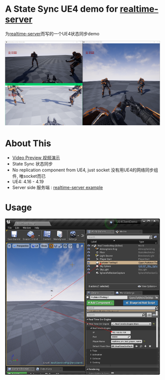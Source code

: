 
 
# A State Sync UE4 demo for [realtime-server](https://github.com/no5ix/realtime-server)


为[realtime-server](https://github.com/no5ix/realtime-server)而写的一个UE4状态同步demo


![UE4DemoScreenshot.png](./img/UE4DemoScreenshot.png)



<!-- 

# Download & Play
 
 
- Client : [UE4ClientDemo.exe (Win32)](https://pan.baidu.com/s/1B0pMYls7JVYqEWyKH4gkXg) , just check it out !

- 客户端 : 下载 [UE4ClientDemo.exe (Win32)](https://pan.baidu.com/s/1B0pMYls7JVYqEWyKH4gkXg) 玩一下 !

- Server : A server instance is running on my VPS, so just double click the UE4ClientDemo.exe that will connect to my server automatically, enjoy !

- 服务器 : 我VPS上运行着一个服务器实例, 你只需要双击 UE4ClientDemo.exe , 它就会自动连到服务器啦 

! -->


# About This 



- [Video Preview 视频演示](https://hulinhong.com)
- State Sync 状态同步
- No replication component from UE4, just socket 没有用UE4的网络同步组件, 唯socket而已
- UE4: 4.16 - 4.19
- Server side 服务端 : [realtime-server example](https://github.com/no5ix/realtime-server/tree/master/example/for_ue4_demo)


# Usage


![UE4DemoUsage.jpg](./img/UE4DemoUsage.jpg)

